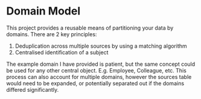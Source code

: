 # Domain Model
This project provides a reusable means of partitioning your data by domains.
There are 2 key principles:
1. Deduplication across multiple sources by using a matching algorithm
2. Centralised identification of a subject

The example domain I have provided is patient, but the same concept could be used for any other central object. E.g. Employee, Colleague, etc.
This process can also account for multiple domains, however the sources table would need to be expanded, or potentially separated out if the domains differed significantly.
